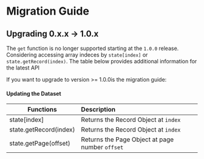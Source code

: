 # Migration Guide

## Upgrading 0.x.x -> 1.0.x

The `get` function is no longer supported starting at the `1.0.0` release. Considering accessing array indeces by `state[index]` or `state.getRecord(index)`. The table below provides additional information for the latest API

If you want to upgrade to version >= 1.0.0is the migration guide:

#### Updating the Dataset
| Functions       | Description   |
| --------------- |:--------------|
| state[index]          | Returns the Record Object at `index`
| state.getRecord(index)| Returns the Record Object at `index`
| state.getPage(offset) | Returns the Page Object at page number `offset`
